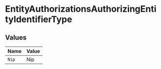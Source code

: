 # EntityAuthorizationsAuthorizingEntityIdentifierType


## Values

| Name  | Value |
| ----- | ----- |
| `Nip` | Nip   |